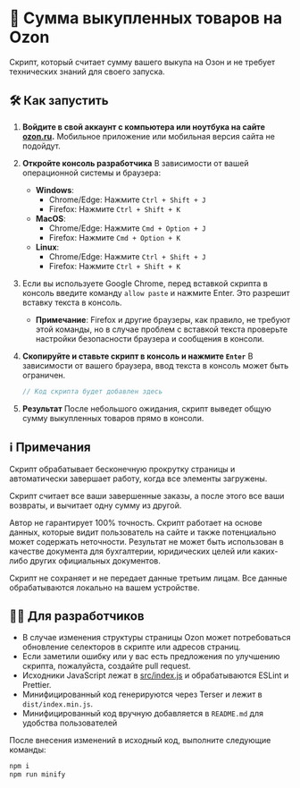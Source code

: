 # 🛒 Сумма выкупленных товаров на Ozon

Скрипт, который считает сумму вашего выкупа на Озон и не требует технических знаний для своего запуска.

## 🛠️ Как запустить

1. **Войдите в свой аккаунт с компьютера или ноутбука на сайте [ozon.ru](https://www.ozon.ru/).**
   Мобильное приложение или мобильная версия сайта не подойдут.

2. **Откройте консоль разработчика**
   В зависимости от вашей операционной системы и браузера:

    - **Windows**:
        - Chrome/Edge: Нажмите `Ctrl + Shift + J`
        - Firefox: Нажмите `Ctrl + Shift + K`
    - **MacOS**:
        - Chrome/Edge: Нажмите `Cmd + Option + J`
        - Firefox: Нажмите `Cmd + Option + K`
    - **Linux**:
        - Chrome/Edge: Нажмите `Ctrl + Shift + J`
        - Firefox: Нажмите `Ctrl + Shift + K`

3. Если вы используете Google Chrome, перед вставкой скрипта в консоль введите команду `allow paste` и нажмите Enter. Это разрешит вставку текста в консоль.
   - **Примечание**: Firefox и другие браузеры, как правило, не требуют этой команды, но в случае проблем с вставкой текста проверьте настройки безопасности браузера и сообщения в консоли.

4. **Скопируйте и ставьте скрипт в консоль и нажмите `Enter`**
   В зависимости от вашего браузера, ввод текста в консоль может быть ограничен.

    ```javascript
    // Код скрипта будет добавлен здесь
    ```

5. **Результат**
   После небольшого ожидания, скрипт выведет общую сумму выкупленных товаров прямо в консоли.

## ℹ️ Примечания

Скрипт обрабатывает бесконечную прокрутку страницы и автоматически завершает работу, когда все элементы загружены.

Скрипт считает все ваши завершенные заказы, а после этого все ваши возвраты, и вычитает одну сумму из другой.

Автор не гарантирует 100% точность. Скрипт работает на основе данных, которые видит пользователь на сайте и также потенциально может содержать неточности. Результат не может быть использован в качестве документа для бухгалтерии, юридических целей или каких-либо других официальных документов.

Скрипт не сохраняет и не передает данные третьим лицам. Все данные обрабатываются локально на вашем устройстве.

## 🧑‍💻 Для разработчиков

- В случае изменения структуры страницы Ozon может потребоваться обновление селекторов в скрипте или адресов страниц.
- Если заметили ошибку или у вас есть предложения по улучшению скрипта, пожалуйста, создайте pull request.
- Исходники JavaScript лежат в [src/index.js](src/index.js) и обрабатываются ESLint и Prettier.
- Минифицированный код генерируются через Terser и лежит в `dist/index.min.js`.
- Минифицированный код вручную добавляется в `README.md` для удобства пользователей

После внесения изменений в исходный код, выполните следующие команды:

```bash
npm i
npm run minify
```
